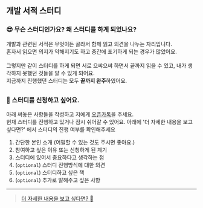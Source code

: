 ## 개발 서적 스터디

### 😎 무슨 스터디인가요? 왜 스터디를 하게 되었나요?
개발과 관련된 서적은 무엇이든 골라서 함께 읽고 의견을 나누는 자리입니다.
<br/> 혼자서 읽으면 의지가 약해지기도 하고 중간에 포기하게 되는 경우가 많았어요. 
<br/>
<br/> 그렇지만 같이 스터디를 하게 되면 서로 으쌰으쌰 하면서 끝까지 읽을 수 있고, 내가 생각하지 못했던 것들을 알 수 있게 되어요.
<br/> 지금까지 진행했던 스터디는 모두 **끝까지 완주**하였어요.

##

### 🙌 스터디를 신청하고 싶어요.
아래 써놓은 사항들을 작성하고 저에게 [오픈카톡](https://open.kakao.com/o/sJritXDd)을 주세요.
<br/> 현재 스터디를 진행하고 있거나 잠시 쉬어갈 수 있어요. 아래에 '더 자세한 내용을 보고 싶다면?' 에서 스터디의 진행 여부를 확인해주세요

1. 간단한 본인 소개 (어필할 수 있는 것도 주시면 좋아요.)
2. 참여하고 싶은 이유 또는 신청하게 된 계기
3. 스터디에 있어서 중요하다고 생각하는 점
4. (`optional`) 스터디 진행방식에 대한 의견
5. (`optional`) 스터디하고 싶은 책
6. (`optional`) 추가로 말해주고 싶은 사항

<hr/>

> [더 자세한 내용을 보고 싶다면? 🔭](https://haryan.notion.site/59c010d3f6ca455abdbdf6000e4cd71b?pvs=4)
